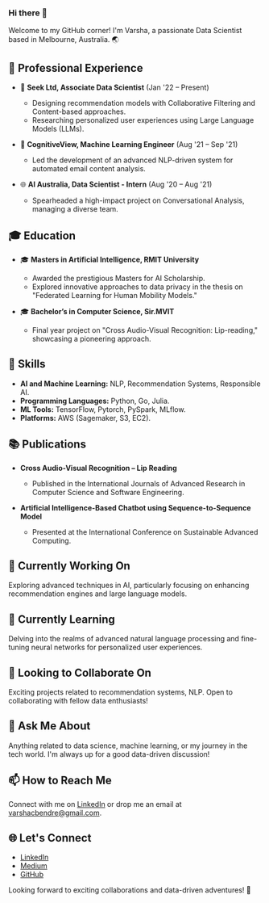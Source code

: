 ### Hi there 👋

Welcome to my GitHub corner! I'm Varsha, a passionate Data Scientist based in Melbourne, Australia. 🌏

## 💼 Professional Experience

- 🚀 **Seek Ltd, Associate Data Scientist** (Jan '22 – Present)
  - Designing recommendation models with Collaborative Filtering and Content-based approaches.
  - Researching personalized user experiences using Large Language Models (LLMs).

- 🤖 **CognitiveView, Machine Learning Engineer** (Aug '21 – Sep '21)
  - Led the development of an advanced NLP-driven system for automated email content analysis.

- 🌐 **AI Australia, Data Scientist - Intern** (Aug '20 – Aug '21)
  - Spearheaded a high-impact project on Conversational Analysis, managing a diverse team.

## 🎓 Education

- 🎓 **Masters in Artificial Intelligence, RMIT University**
  - Awarded the prestigious Masters for AI Scholarship.
  - Explored innovative approaches to data privacy in the thesis on "Federated Learning for Human Mobility Models."

- 🎓 **Bachelorʼs in Computer Science, Sir.MVIT**
  - Final year project on "Cross Audio-Visual Recognition: Lip-reading," showcasing a pioneering approach.

## 🚀 Skills

- **AI and Machine Learning:** NLP, Recommendation Systems, Responsible AI.
- **Programming Languages:** Python, Go, Julia.
- **ML Tools:** TensorFlow, Pytorch, PySpark, MLflow.
- **Platforms:** AWS (Sagemaker, S3, EC2).

## 📚 Publications

- **Cross Audio-Visual Recognition – Lip Reading**
  - Published in the International Journals of Advanced Research in Computer Science and Software Engineering.

- **Artificial Intelligence-Based Chatbot using Sequence-to-Sequence Model**
  - Presented at the International Conference on Sustainable Advanced Computing.

## 🔭 Currently Working On

Exploring advanced techniques in AI, particularly focusing on enhancing recommendation engines and large language models.

## 🌱 Currently Learning

Delving into the realms of advanced natural language processing and fine-tuning neural networks for personalized user experiences.

## 👯 Looking to Collaborate On

Exciting projects related to recommendation systems, NLP. Open to collaborating with fellow data enthusiasts!

## 💬 Ask Me About

Anything related to data science, machine learning, or my journey in the tech world. I'm always up for a good data-driven discussion!

## 📫 How to Reach Me

Connect with me on [LinkedIn](https://www.linkedin.com/in/varsha-c-bendre/) or drop me an email at varshacbendre@gmail.com.

## 🌐 Let's Connect

- [LinkedIn](https://www.linkedin.com/in/varsha-c-bendre/)
- [Medium](https://medium.com/@varshacbendre)
- [GitHub](https://github.com/varsha6319)

Looking forward to exciting collaborations and data-driven adventures! 🚀



<!--
**varsha6319/varsha6319** is a ✨ _special_ ✨ repository because its `README.md` (this file) appears on your GitHub profile.

Here are some ideas to get you started:

- 🔭 I’m currently working on ...
- 🌱 I’m currently learning ...
- 👯 I’m looking to collaborate on ...
- 🤔 I’m looking for help with ...
- 💬 Ask me about ...
- 📫 How to reach me: ...
- 😄 Pronouns: ...
- ⚡ Fun fact: ...

<img align="center" alt="Github Stats" src="https://github-readme-stats.vercel.app/api?username=varsha6319&count_private=true&hide=contribs" />
-->
